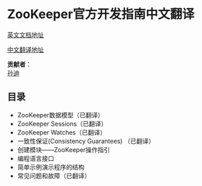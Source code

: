 # ZooKeeper官方开发指南中文翻译

[英文文档地址](http://zookeeper.apache.org/doc/r3.4.6/zookeeperProgrammers.html)

[中文翻译地址](https://github.com/sundiontheway/zookeeper-guide-cn/blob/master/v1/zkguide.md)

__贡献者__：   
[孙迪](http://www.v2steve.com)


## 目录

* ZooKeeper数据模型（已翻译）
* ZooKeeper Sessions（已翻译）
* ZooKeeper Watches（已翻译）
* 一致性保证(Consistency Guarantees) （已翻译）
* 创建模块——ZooKeeper操作指引
* 编程语言接口
* 简单示例演示程序的结构
* 常见问题和故障（已翻译）